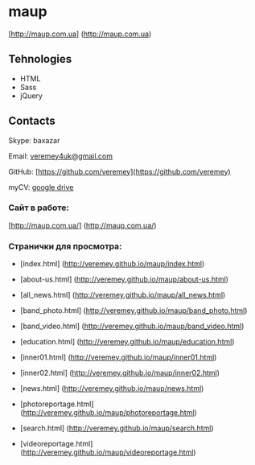 # maup
[http://maup.com.ua] (http://maup.com.ua)

## Tehnologies

* HTML
* Sass
* jQuery

## Contacts

Skype: baxazar

Email: [veremey4uk@gmail.com](mailto:veremey4uk@gmail.com)

GitHub: [https://github.com/veremey](https://github.com/veremey)

myCV:  [google drive](https://drive.google.com/open?id=1TK9mt61RCe0p68Jt_lBX8pRnAtXPieYcpJr0OF9VwT0)

### Сайт в работе:

[http://maup.com.ua/] (http://maup.com.ua/)

### Странички для просмотра:

* [index.html] (http://veremey.github.io/maup/index.html)

* [about-us.html] (http://veremey.github.io/maup/about-us.html)

* [all_news.html] (http://veremey.github.io/maup/all_news.html)

* [band_photo.html] (http://veremey.github.io/maup/band_photo.html)

* [band_video.html] (http://veremey.github.io/maup/band_video.html)

* [education.html] (http://veremey.github.io/maup/education.html)

* [inner01.html] (http://veremey.github.io/maup/inner01.html)

* [inner02.html] (http://veremey.github.io/maup/inner02.html)

* [news.html] (http://veremey.github.io/maup/news.html)

* [photoreportage.html] (http://veremey.github.io/maup/photoreportage.html)

* [search.html] (http://veremey.github.io/maup/search.html)

* [videoreportage.html] (http://veremey.github.io/maup/videoreportage.html)

